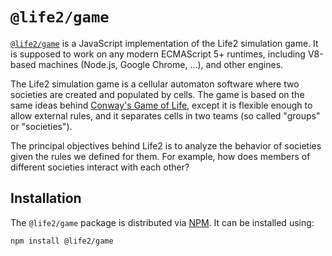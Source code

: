 # `@life2/game`

[`@life2/game`][pkg-npm] is a JavaScript implementation of the Life2
simulation game. It is supposed to work on any modern ECMAScript 5+ runtimes,
including V8-based machines (Node.js, Google Chrome, ...), and other engines.

The Life2 simulation game is a cellular automaton software where two societies
are created and populated by cells. The game is based on the same ideas
behind [Conway's Game of Life][gol], except it is flexible enough to allow
external rules, and it separates cells in two teams (so called "groups" or
"societies").

The principal objectives behind Life2 is to analyze the behavior of societies
given the rules we defined for them. For example, how does members of
different societies interact with each other?

[pkg-npm]: https://npmjs.com/package/@life2/game
[gol]: https://en.wikipedia.org/wiki/Conway%27s_Game_of_Life

## Installation

The `@life2/game` package is distributed via [NPM][npm]. It can be installed
using:

```shell
npm install @life2/game
```

[npm]: https://npmjs.com
